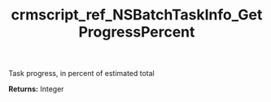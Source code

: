 ﻿---
title: crmscript_ref_NSBatchTaskInfo_GetProgressPercent
description: Integer NSBatchTaskInfo.GetProgressPercent()
intellisense: NSBatchTaskInfo.GetProgressPercent
keywords: NSBatchTaskInfo, GetProgressPercent
so.topic: reference
---

Task progress, in percent of estimated total

**Returns:** Integer


